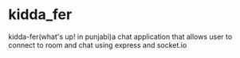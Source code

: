 # kidda_fer

kidda-fer(what's up! in punjabi)a chat application that allows user to connect to room and chat using express and socket.io
